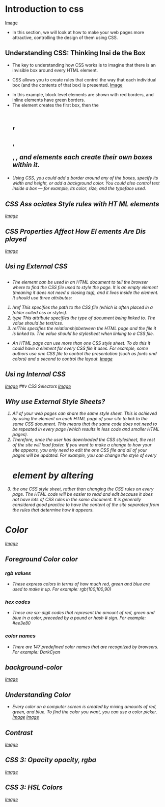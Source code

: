 # Introduction to css 
[Image](Images/3.png)
+ In this section, we will look at how to make your web pages more attractive, controlling the design of them using CSS.
## Understanding CSS: Thinking Insi de the Box
+ The key to understanding how CSS works is to imagine that there is an invisible box around every HTML element.
* CSS allows you to create rules that control the way that each individual box (and the contents of that box) is presented.
[Image](Images/4.png)
+ In this example, block level elements are shown with red borders, and inline elements have green borders.
+ The <body> element creates the first box, then the <h1>, <h2>, <p>, <i>, and <a> elements each create their own boxes within it.
+ Using CSS, you could add a border around any of the boxes, specify its width and height, or add a background color. You could also control text inside a box — for example, its color, size, and the typeface used.
## CSS Ass ociates Style rules with HT ML elements
[Image](Images/5.png)
## CSS Properties Affect How El ements Are Dis played
[Image](Images/6.png)
## Usi ng External CSS 
## <link> 
+ The <link> element can be used in an HTML document to tell the browser where to find the CSS file used to style the page. It is an empty element (meaning it does not need a closing tag), and it lives inside the <head> element. It should use three attributes:
1. href This specifies the path to the CSS file (which is often placed in a folder called css or styles).
2. type This attribute specifies the type of document being linked to. The value should be text/css.
3. relThis specifies the relationshipbetween the HTML page and the file it is linked to. The value should be stylesheet when linking to a CSS file.
+ An HTML page can use more than one CSS style sheet. To do this it could have a <link> element for every CSS file it uses. For example, some authors use one CSS file to control the presentation (such as fonts and colors) and a second to control the layout.
[Image](Images/7.png)
## Usi ng Internal CSS 
[Image](Images/8.png)
##v CSS Selectors
[Image](Images/9.png)
## Why use External Style Sheets?
1. All of your web pages can share the same style sheet. This is achieved by using the <link> element on each HTML page of your site to link to the same CSS document. This means that the same code does not need to be repeated in every page (which results in less code and smaller HTML pages).
2. Therefore, once the user has downloaded the CSS stylesheet, the rest of the site will load faster. If you want to make a change to how your site appears, you only need to edit the one CSS file and all of your pages will be updated. For example, you can change the style of every <h1> element by altering
3. the one CSS style sheet, rather than changing the CSS rules on every page. The HTML code will be easier to read and edit because it does not have lots of CSS rules in the same document. It is generally considered good practice to have the content of the site separated from the rules that determine how it appears.
# Color 
[Image](Images/10.png)
## Foreground Color color
### rgb values
+ These express colors in terms of how much red, green and blue are used to make it up. For example: rgb(100,100,90)
### hex codes
+ These are six-digit codes that represent the amount of red, green and blue in a color, preceded by a pound or hash # sign. For example: #ee3e80
### color names
+ There are 147 predefined color names that are recognized by browsers. For example: DarkCyan
## background-color
[Image](Images/13.png)
## Understanding Color 
+ Every color on a computer screen is created by mixing amounts of red, green, and blue. To find the color you want, you can use a color picker.
[Image](Images/14.png)
[Image](Images/15.png)
## Contrast 
[Image](Images/16.png)
## CSS 3: Opacity opacity, rgba 
[Image](Images/17.png)
## CSS 3: HSL Colors 

[Image](Images/18.png)
